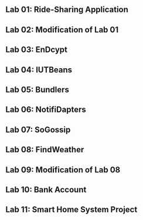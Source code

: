 ## Lab 01: Ride-Sharing Application

## Lab 02: Modification of Lab 01

## Lab 03: EnDcypt

## Lab 04: IUTBeans

## Lab 05: Bundlers

## Lab 06: NotifiDapters

## Lab 07: SoGossip

## Lab 08: FindWeather

## Lab 09: Modification of Lab 08

## Lab 10: Bank Account 

## Lab 11: Smart Home System Project